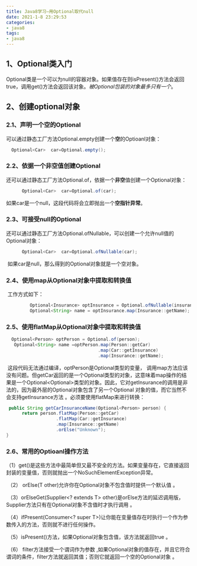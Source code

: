 ```yaml
---
title: Java8学习—用Optional取代null
date: 2021-1-8 23:29:53
categories:
- java8
tags:
- java8
---
```


## 1、Optional类入门

​       Optional类是一个可以为null的容器对象。如果值存在则isPresent()方法会返回true，调用get()方法会返回该对象。*被Optional包装的对象最多只有一个*。

## 2、创建optional对象

###      2.1、声明一个空的Optional

​              可以通过静态工厂方法Optional.empty创建一个**空**的Optioanl对象：


```java
  Optional<Car>  car=Optional.empty();
```

###      2.2、依据一个非空值创建Optional

​               还可以通过静态工厂方法Optional.of，依据一个**非空**值创建一个Optional对象：

```java
      Optional<Car>  car=Optional.of(car);
```

​               如果car是一个null，这段代码将会立即抛出一个**空指针异常**。

###       2.3、可接受null的Optional

​              还可以通过静态工厂方法Optional.ofNullable，可以创建一个允许null值的Optional对象：


```java
      Optional<Car>  car=Optional.ofNullable(car);
```

​              如果car是null，那么得到的Optional对象就是一个空对象。

###       2.4、使用map从Optional对象中提取和转换值

​        工作方式如下：

```java
         Optional<Insurance> optInsurance = Optional.ofNullable(insurance);
         Optional<String> name = optInsurance.map(Insurance::getName); 
```

###      2.5、使用flatMap从Optional对象中提取和转换值


```java
  Optional<Person> optPerson = Optional.of(person);
   Optional<String> name =optPerson.map(Person::getCar)
                                   .map(Car::getInsurance)
                                   .map(Insurance::getName);
```

​      这段代码无法通过编译，optPerson是Optional<Person>类型的变量， 调用map方法应该没有问题。但getCar返回的是一个Optional<Car>类型的对象，这意味着map操作的结果是一个Optional<Optional<Car>>类型的对象。因此，它对getInsurance的调用是非法的，因为最外层的Optional对象包含了另一个Optional
对象的值，而它当然不会支持getInsurance方法 。必须要使用flatMap来进行转换：

```java
 public String getCarInsuranceName(Optional<Person> person) {
      return person.flatMap(Person::getCar)
                   .flatMap(Car::getInsurance)
                   .map(Insurance::getName)
                   .orElse("Unknown");
}
```

###       2.6、常用的Optioanl操作方法

​       （1）get()是这些方法中最简单但又最不安全的方法。如果变量存在，它直接返回封装的变量值，否则就抛出一个NoSuchElementException异常。 

​      （2） orElse(T other)允许你在Optional对象不包含值时提供一个默认值 。

​      （3）orElseGet(Supplier<? extends T> other)是orElse方法的延迟调用版，Supplier方法只有在Optional对象不含值时才执行调用 。

​      （4）ifPresent(Consumer<? super T>)让你能在变量值存在时执行一个作为参数传入的方法，否则就不进行任何操作。

​      （5）isPresent()方法，如果Optional对象包含值，该方法就返回true 。

​        （6）  filter方法接受一个谓词作为参数 ,如果Optional对象的值存在，并且它符合谓词的条件，filter方法就返回其值；否则它就返回一个空的Optional对象 。

​      
